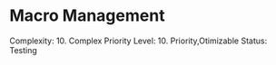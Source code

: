 # Macro Management

Complexity: 10. Complex
Priority Level: 10. Priority,Otimizable
Status: Testing

